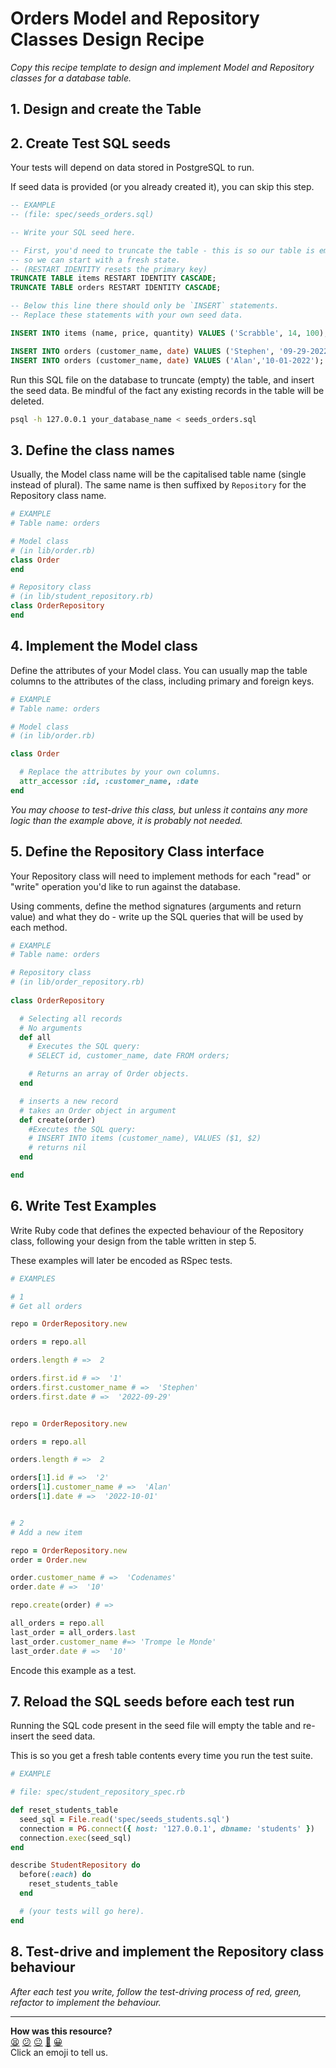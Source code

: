 # Orders Model and Repository Classes Design Recipe

_Copy this recipe template to design and implement Model and Repository classes for a database table._

## 1. Design and create the Table

## 2. Create Test SQL seeds

Your tests will depend on data stored in PostgreSQL to run.

If seed data is provided (or you already created it), you can skip this step.

```sql
-- EXAMPLE
-- (file: spec/seeds_orders.sql)

-- Write your SQL seed here. 

-- First, you'd need to truncate the table - this is so our table is emptied between each test run,
-- so we can start with a fresh state.
-- (RESTART IDENTITY resets the primary key)
TRUNCATE TABLE items RESTART IDENTITY CASCADE;
TRUNCATE TABLE orders RESTART IDENTITY CASCADE;

-- Below this line there should only be `INSERT` statements.
-- Replace these statements with your own seed data.

INSERT INTO items (name, price, quantity) VALUES ('Scrabble', 14, 100);

INSERT INTO orders (customer_name, date) VALUES ('Stephen', '09-29-2022');
INSERT INTO orders (customer_name, date) VALUES ('Alan','10-01-2022');
```

Run this SQL file on the database to truncate (empty) the table, and insert the seed data. Be mindful of the fact any existing records in the table will be deleted.

```bash
psql -h 127.0.0.1 your_database_name < seeds_orders.sql
```

## 3. Define the class names

Usually, the Model class name will be the capitalised table name (single instead of plural). The same name is then suffixed by `Repository` for the Repository class name.

```ruby
# EXAMPLE
# Table name: orders

# Model class
# (in lib/order.rb)
class Order
end

# Repository class
# (in lib/student_repository.rb)
class OrderRepository
end
```

## 4. Implement the Model class

Define the attributes of your Model class. You can usually map the table columns to the attributes of the class, including primary and foreign keys.

```ruby
# EXAMPLE
# Table name: orders

# Model class
# (in lib/order.rb)

class Order

  # Replace the attributes by your own columns.
  attr_accessor :id, :customer_name, :date
end

```

*You may choose to test-drive this class, but unless it contains any more logic than the example above, it is probably not needed.*

## 5. Define the Repository Class interface

Your Repository class will need to implement methods for each "read" or "write" operation you'd like to run against the database.

Using comments, define the method signatures (arguments and return value) and what they do - write up the SQL queries that will be used by each method.

```ruby
# EXAMPLE
# Table name: orders

# Repository class
# (in lib/order_repository.rb)
  
class OrderRepository

  # Selecting all records
  # No arguments
  def all
    # Executes the SQL query:
    # SELECT id, customer_name, date FROM orders;

    # Returns an array of Order objects.
  end

  # inserts a new record
  # takes an Order object in argument
  def create(order)
    #Executes the SQL query:
    # INSERT INTO items (customer_name), VALUES ($1, $2)
    # returns nil
  end

end
```

## 6. Write Test Examples

Write Ruby code that defines the expected behaviour of the Repository class, following your design from the table written in step 5.

These examples will later be encoded as RSpec tests.

```ruby
# EXAMPLES

# 1
# Get all orders 

repo = OrderRepository.new

orders = repo.all

orders.length # =>  2

orders.first.id # =>  '1'
orders.first.customer_name # =>  'Stephen'
orders.first.date # =>  '2022-09-29'


repo = OrderRepository.new

orders = repo.all

orders.length # =>  2

orders[1].id # =>  '2'
orders[1].customer_name # =>  'Alan'
orders[1].date # =>  '2022-10-01'


# 2
# Add a new item

repo = OrderRepository.new
order = Order.new

order.customer_name # =>  'Codenames'
order.date # =>  '10'

repo.create(order) # =>

all_orders = repo.all
last_order = all_orders.last
last_order.customer_name #=> 'Trompe le Monde'
last_order.date # =>  '10'

```


Encode this example as a test.

## 7. Reload the SQL seeds before each test run

Running the SQL code present in the seed file will empty the table and re-insert the seed data.

This is so you get a fresh table contents every time you run the test suite.

```ruby
# EXAMPLE

# file: spec/student_repository_spec.rb

def reset_students_table
  seed_sql = File.read('spec/seeds_students.sql')
  connection = PG.connect({ host: '127.0.0.1', dbname: 'students' })
  connection.exec(seed_sql)
end

describe StudentRepository do
  before(:each) do 
    reset_students_table
  end

  # (your tests will go here).
end
```

## 8. Test-drive and implement the Repository class behaviour

_After each test you write, follow the test-driving process of red, green, refactor to implement the behaviour._

<!-- BEGIN GENERATED SECTION DO NOT EDIT -->

---

**How was this resource?**  
[😫](https://airtable.com/shrUJ3t7KLMqVRFKR?prefill_Repository=makersacademy%2Fdatabases&prefill_File=resources%2Frepository_class_recipe_template.md&prefill_Sentiment=😫) [😕](https://airtable.com/shrUJ3t7KLMqVRFKR?prefill_Repository=makersacademy%2Fdatabases&prefill_File=resources%2Frepository_class_recipe_template.md&prefill_Sentiment=😕) [😐](https://airtable.com/shrUJ3t7KLMqVRFKR?prefill_Repository=makersacademy%2Fdatabases&prefill_File=resources%2Frepository_class_recipe_template.md&prefill_Sentiment=😐) [🙂](https://airtable.com/shrUJ3t7KLMqVRFKR?prefill_Repository=makersacademy%2Fdatabases&prefill_File=resources%2Frepository_class_recipe_template.md&prefill_Sentiment=🙂) [😀](https://airtable.com/shrUJ3t7KLMqVRFKR?prefill_Repository=makersacademy%2Fdatabases&prefill_File=resources%2Frepository_class_recipe_template.md&prefill_Sentiment=😀)  
Click an emoji to tell us.

<!-- END GENERATED SECTION DO NOT EDIT -->
